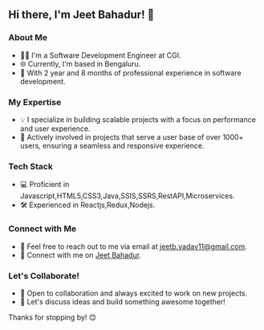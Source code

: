 ## Hi there, I'm Jeet Bahadur! 👋

### About Me
- 👨‍💻 I'm a Software Development Engineer at CGI.
- 🌐 Currently, I'm based in Bengaluru.
- 📅 With 2 year and 8 months of professional experience in software development.

### My Expertise
- 💡 I specialize in building scalable projects with a focus on performance and user experience.
- 🚀 Actively involved in projects that serve a user base of over 1000+ users, ensuring a seamless and responsive experience.

### Tech Stack
- 💻 Proficient in Javascript,HTML5,CSS3,Java,SSIS,SSRS,RestAPI,Microservices.
- 🛠️ Experienced in Reactjs,Redux,Nodejs.

### Connect with Me
- 📧 Feel free to reach out to me via email at jeetb.yadav11@gmail.com.
- 🔗 Connect with me on [Jeet Bahadur]([[https://www.linkedin.com/in/jeetbahadur/](https://www.linkedin.com/in/jeet-y-41a073175/](https://www.linkedin.com/in/jeet-y-41a073175/))).

### Let's Collaborate!
- 🤝 Open to collaboration and always excited to work on new projects.
- 💬 Let's discuss ideas and build something awesome together!

Thanks for stopping by! 😊

